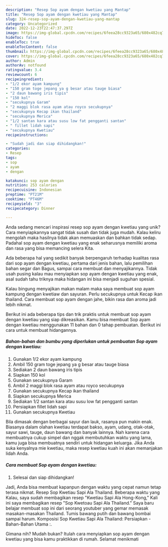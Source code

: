 ```yaml
---
description: "Resep Sop ayam dengan kwetiau yang Mantap"
title: "Resep Sop ayam dengan kwetiau yang Mantap"
slug: 324-resep-sop-ayam-dengan-kwetiau-yang-mantap
category: Uncategorized
date: 2022-12-23T22:47:37.297Z
image: https://img-global.cpcdn.com/recipes/6feea28cc9323a65/680x482cq70/sop-ayam-dengan-kwetiau-foto-resep-utama.jpg
hideToc: false
enableToc: true
enableTocContent: false
thumbnail: https://img-global.cpcdn.com/recipes/6feea28cc9323a65/680x482cq70/sop-ayam-dengan-kwetiau-foto-resep-utama.jpg
cover: https://img-global.cpcdn.com/recipes/6feea28cc9323a65/680x482cq70/sop-ayam-dengan-kwetiau-foto-resep-utama.jpg
author: Admin
authorAv: notfound
ratingvalue: 3.4
reviewcount: 6
recipeingredient:
- "1/2 ekor ayam kampung"
- "150 gram toge jepang ya g besar atau tauge biasa"
- "2 daun bawang iris tipis"
- "150 kol"
- "secukupnya Garam"
- "2 maggi blok rasa ayam atau royco secukupnya"
- "secukupnya Kecap ikan thailand"
- "secukupnya Merica"
- "1/2 santan kara atau susu low fat pengganti santan"
- " fillet lidah sapi"
- "secukupnya Kwetiau"
recipeinstructions:

- "Sudah jadi dan siap dihidangkan!"
categories:
- Resep
tags:
- sop
- ayam
- dengan

katakunci: sop ayam dengan 
nutrition: 253 calories
recipecuisine: Indonesian
preptime: "PT21M"
cooktime: "PT46M"
recipeyield: "3"
recipecategory: Dinner

---
```





Anda sedang mencari inspirasi resep sop ayam dengan kwetiau yang unik? Cara menyiapkannya sangat tidak susah dan tidak juga mudah. Kalau keliru mengolah maka hasilnya tidak akan memuaskan dan bahkan tidak sedap. Padahal sop ayam dengan kwetiau yang enak seharusnya memiliki aroma dan rasa yang bisa memancing selera Kita.





Ada beberapa hal yang sedikit banyak berpengaruh terhadap kualitas rasa dari sop ayam dengan kwetiau, pertama dari jenis bahan, lalu pemilihan bahan segar dan Bagus, sampai cara membuat dan menyajikannya. Tidak usah pusing kalau mau menyiapkan sop ayam dengan kwetiau yang enak,      asal sudah tahu triknya maka hidangan ini bisa menjadi suguhan spesial.














Kalau bingung menyajikan makan malam maka saya membuat sop ayam kampung dengan kwetiaw dan sayuran. Perlu secukupnya untuk Kecap ikan thailand. Cara membuat sop ayam dengan jahe, bikin rasa dan aroma jadi lebih nikmat.






Berikut ini ada beberapa tips dan trik praktis untuk membuat sop ayam dengan kwetiau yang siap dikreasikan. Kamu bisa membuat Sop ayam dengan kwetiau menggunakan 11 bahan dan 0 tahap pembuatan. Berikut ini cara untuk membuat hidangannya.

<!--inarticleads1-->

##### Bahan-bahan dan bumbu yang diperlukan untuk pembuatan Sop ayam dengan kwetiau:

1. Gunakan 1/2 ekor ayam kampung
1. Ambil 150 gram toge jepang ya g besar atau tauge biasa
1. Sediakan 2 daun bawang iris tipis
1. Siapkan 150 kol
1. Gunakan secukupnya Garam
1. Ambil 2 maggi blok rasa ayam atau royco secukupnya
1. Gunakan secukupnya Kecap ikan thailand
1. Siapkan secukupnya Merica
1. Sediakan 1/2 santan kara atau susu low fat pengganti santan
1. Persiapkan  fillet lidah sapi
1. Gunakan secukupnya Kwetiau


Bila dimasak dengan berbagai sayur dan lauk, rasanya pun makin enak. Biasanya dalam olahan kwetiau terdapat bakso, ayam, udang, otak-otak, sayur sawi, tauge, daun bawang dan banyak lainnya. Nah karena cara membuatnya cukup simpel dan nggak membutuhkan waktu yang lama, kamu juga bisa membuatnya sendiri untuk hidangan keluarga. Jika Anda suka kenyalnya mie kwetiau, maka resep kwetiau kuah ini akan memanjakan lidah Anda. 

<!--inarticleads2-->

##### Cara membuat Sop ayam dengan kwetiau:


1. Selesai dan siap dihidangkan!

Jadi, Anda bisa membuat kapanpun dengan waktu yang cepat namun tetap terasa nikmat. Resep Sop Kwetiau Sapi Ala Thailand. Beberapa waktu yang Kalau, saya sudah membagikan resep &#34;Kwetiau Sapi Ala Hong-Kong,&#34; Kali ini saya membagikan resep &#34;Sop Kwetoau Sapi Ala Thailand.&#34; Saya baru belajar membuat sop ini dari seorang youtuber yang gemar memasak masakan-masakan Thailand. Tumis bawang putih dan bawang bombai sampai harum. Komposisi Sop Kwetiau Sapi Ala Thailand: Persiapkan - Bahan-Bahan Utama :. 

Gimana nih? Mudah bukan? Itulah cara menyiapkan sop ayam dengan kwetiau yang bisa kamu praktikkan di rumah. Selamat menikmati
